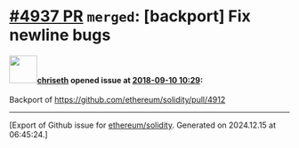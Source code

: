 # [\#4937 PR](https://github.com/ethereum/solidity/pull/4937) `merged`: [backport] Fix newline bugs

#### <img src="https://avatars.githubusercontent.com/u/9073706?v=4" width="50">[chriseth](https://github.com/chriseth) opened issue at [2018-09-10 10:29](https://github.com/ethereum/solidity/pull/4937):

Backport of https://github.com/ethereum/solidity/pull/4912




-------------------------------------------------------------------------------



[Export of Github issue for [ethereum/solidity](https://github.com/ethereum/solidity). Generated on 2024.12.15 at 06:45:24.]
